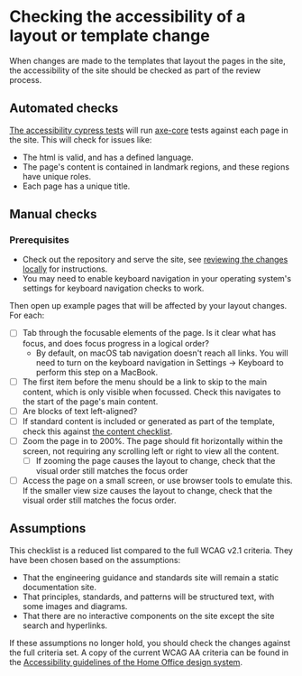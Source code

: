 # Checking the accessibility of a layout or template change

When changes are made to the templates that layout the pages in the site, the accessibility of the site should be 
checked as part of the review process. 

## Automated checks

[The accessibility cypress tests](../../cypress/e2e/a11y.spec.cy.js) will run 
[axe-core](https://github.com/dequelabs/axe-core) tests against each page in the site. This will check for issues like:
- The html is valid, and has a defined language.
- The page's content is contained in landmark regions, and these regions have unique roles.
- Each page has a unique title.

## Manual checks

### Prerequisites
- Check out the repository and serve the site, see 
  [reviewing the changes locally](../../README.md#preview-your-changes-locally) for instructions.
- You may need to enable keyboard navigation in your operating system's settings for keyboard navigation checks to work. 

Then open up example pages that will be affected by your layout changes. For each:

- [ ] Tab through the focusable elements of the page. Is it clear what has focus, and does focus progress in a logical 
  order?
    - By default, on macOS tab navigation doesn't reach all links. You will need to turn on the keyboard navigation in Settings -> Keyboard to perform this step on a MacBook.
- [ ] The first item before the menu should be a link to skip to the main content, which is only visible when focussed. Check this navigates to the start of the page's main content.
- [ ] Are blocks of text left-aligned?
- [ ] If standard content is included or generated as part of the template, check this against 
  [the content checklist](./content-checks.md).
- [ ] Zoom the page in to 200%. The page should fit horizontally within the screen, not requiring any scrolling left or right to view all the content.
    - [ ] If zooming the page causes the layout to change, check that the visual order still matches the focus order
- [ ] Access the page on a small screen, or use browser tools to emulate this. If the smaller view size causes the layout to change, check that the visual order still matches the focus order.

## Assumptions

This checklist is a reduced list compared to the full WCAG v2.1 criteria. They have been chosen based on the assumptions:

- That the engineering guidance and standards site will remain a static documentation site. 
- That principles, standards, and patterns will be structured text, with some images and diagrams.
- That there are no interactive components on the site except the site search and hyperlinks.

If these assumptions no longer hold, you should check the changes against the full criteria set. A copy of the current WCAG AA criteria can be found in the [Accessibility guidelines of the Home Office design system](https://design.homeoffice.gov.uk/accessibility/standard).
